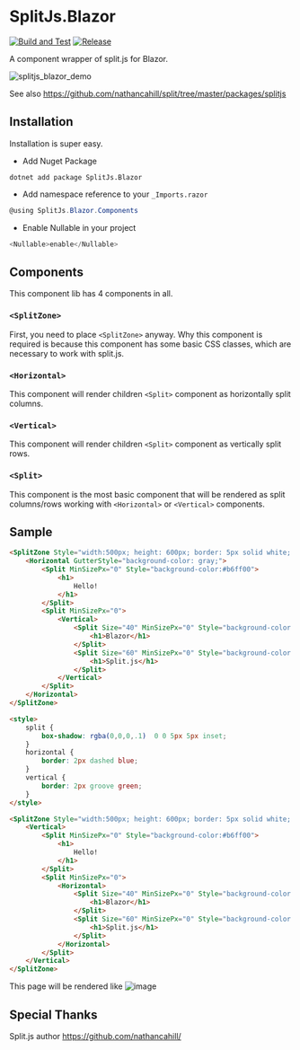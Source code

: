 # SplitJs.Blazor

[![Build and Test](https://github.com/WiZ3910/SplitJs.Blazor/actions/workflows/build-debug.yml/badge.svg)](https://github.com/WiZ3910/SplitJs.Blazor/actions/workflows/build-debug.yml)
[![Release](https://github.com/WiZ3910/SplitJs.Blazor/actions/workflows/publish-nuget-package.yml/badge.svg?event=push)](https://github.com/WiZ3910/SplitJs.Blazor/actions/workflows/publish-nuget-package.yml)

A component wrapper of split.js for Blazor.

![splitjs_blazor_demo](https://user-images.githubusercontent.com/7351910/115134748-e7fd5f80-a04d-11eb-8e79-5a25f8cad462.gif)

See also https://github.com/nathancahill/split/tree/master/packages/splitjs

## Installation
Installation is super easy.

- Add Nuget Package
```
dotnet add package SplitJs.Blazor
```
- Add namespace reference to your ```_Imports.razor```
```cs
@using SplitJs.Blazor.Components 
```
- Enable Nullable in your project
```cs
<Nullable>enable</Nullable>
```

## Components
This component lib has 4 components in all.

### ```<SplitZone>```
First, you need to place ```<SplitZone>``` anyway.
Why this component is required is because this component has some basic CSS classes, which are necessary to work with split.js.

### ```<Horizontal>```
This component will render children ```<Split>``` component as horizontally split columns.

### ```<Vertical>```
This component will render children ```<Split>``` component as vertically split rows.

### ```<Split>```
This component is the most basic component that will be rendered as split columns/rows working with ```<Horizontal>``` or  ```<Vertical>``` components.

## Sample
```html
<SplitZone Style="width:500px; height: 600px; border: 5px solid white; float:left">
    <Horizontal GutterStyle="background-color: gray;">
        <Split MinSizePx="0" Style="background-color:#b6ff00">
            <h1>
                Hello!
            </h1>
        </Split>
        <Split MinSizePx="0">
            <Vertical>
                <Split Size="40" MinSizePx="0" Style="background-color:#ea9797;">
                    <h1>Blazor</h1>
                </Split>
                <Split Size="60" MinSizePx="0" Style="background-color:#639ac8;">
                    <h1>Split.js</h1>
                </Split>
            </Vertical>
        </Split>
    </Horizontal>
</SplitZone>

<style>
    split {
        box-shadow: rgba(0,0,0,.1)  0 0 5px 5px inset;
    }
    horizontal {
        border: 2px dashed blue;
    }
    vertical {
        border: 2px groove green;
    }
</style>

<SplitZone Style="width:500px; height: 600px; border: 5px solid white; float:left">
    <Vertical>
        <Split MinSizePx="0" Style="background-color:#b6ff00">
            <h1>
                Hello!
            </h1>
        </Split>
        <Split MinSizePx="0">
            <Horizontal>
                <Split Size="40" MinSizePx="0" Style="background-color:#ea9797;">
                    <h1>Blazor</h1>
                </Split>
                <Split Size="60" MinSizePx="0" Style="background-color:#639ac8;">
                    <h1>Split.js</h1>
                </Split>
            </Horizontal>
        </Split>
    </Vertical>
</SplitZone>
```
This page will be rendered like
![image](https://user-images.githubusercontent.com/7351910/115340714-2cb9ff80-a1e2-11eb-94db-dd96edac7938.png)


## Special Thanks
Split.js author
https://github.com/nathancahill/
